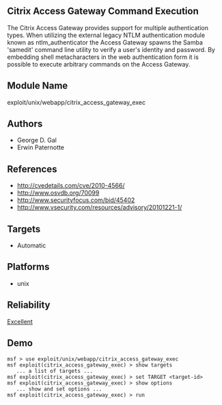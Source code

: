 ## Citrix Access Gateway Command Execution

The Citrix Access Gateway provides support for multiple 
authentication types. When utilizing the external legacy 
NTLM authentication module known as ntlm_authenticator the 
Access Gateway spawns the Samba 'samedit' command line 
utility to verify a user's identity and password. By 
embedding shell metacharacters in the web authentication 
form it is possible to execute arbitrary commands on the 
Access Gateway.


## Module Name
exploit/unix/webapp/citrix_access_gateway_exec

## Authors
* George D. Gal
* Erwin Paternotte


## References
* http://cvedetails.com/cve/2010-4566/
* http://www.osvdb.org/70099
* http://www.securityfocus.com/bid/45402
* http://www.vsecurity.com/resources/advisory/20101221-1/



## Targets
* Automatic


## Platforms
* unix

## Reliability
[Excellent](https://github.com/rapid7/metasploit-framework/wiki/Exploit-Ranking)

## Demo

```
msf > use exploit/unix/webapp/citrix_access_gateway_exec
msf exploit(citrix_access_gateway_exec) > show targets
   ... a list of targets ...
msf exploit(citrix_access_gateway_exec) > set TARGET <target-id>
msf exploit(citrix_access_gateway_exec) > show options
   ... show and set options ...
msf exploit(citrix_access_gateway_exec) > run
```
    
    